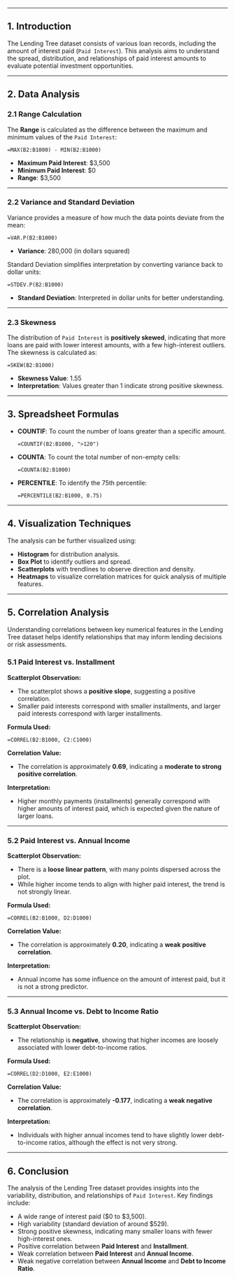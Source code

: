 

---

## 1. Introduction

The Lending Tree dataset consists of various loan records, including the amount of interest paid (`Paid Interest`). This analysis aims to understand the spread, distribution, and relationships of paid interest amounts to evaluate potential investment opportunities.

---

## 2. Data Analysis

### 2.1 Range Calculation

The **Range** is calculated as the difference between the maximum and minimum values of the `Paid Interest`:

```
=MAX(B2:B1000) - MIN(B2:B1000)
```

* **Maximum Paid Interest**: \$3,500
* **Minimum Paid Interest**: \$0
* **Range**: \$3,500

---

### 2.2 Variance and Standard Deviation

Variance provides a measure of how much the data points deviate from the mean:

```
=VAR.P(B2:B1000)
```

* **Variance**: 280,000 (in dollars squared)

Standard Deviation simplifies interpretation by converting variance back to dollar units:

```
=STDEV.P(B2:B1000)
```

* **Standard Deviation**: Interpreted in dollar units for better understanding.

---

### 2.3 Skewness

The distribution of `Paid Interest` is **positively skewed**, indicating that more loans are paid with lower interest amounts, with a few high-interest outliers. The skewness is calculated as:

```
=SKEW(B2:B1000)
```

* **Skewness Value**: 1.55
* **Interpretation**: Values greater than 1 indicate strong positive skewness.

---

## 3. Spreadsheet Formulas

* **COUNTIF**: To count the number of loans greater than a specific amount.

  ```
  =COUNTIF(B2:B1000, ">120")
  ```
* **COUNTA**: To count the total number of non-empty cells:

  ```
  =COUNTA(B2:B1000)
  ```
* **PERCENTILE**: To identify the 75th percentile:

  ```
  =PERCENTILE(B2:B1000, 0.75)
  ```

---

## 4. Visualization Techniques

The analysis can be further visualized using:

* **Histogram** for distribution analysis.
* **Box Plot** to identify outliers and spread.
* **Scatterplots** with trendlines to observe direction and density.
* **Heatmaps** to visualize correlation matrices for quick analysis of multiple features.

---

## 5. Correlation Analysis

Understanding correlations between key numerical features in the Lending Tree dataset helps identify relationships that may inform lending decisions or risk assessments.

### 5.1 Paid Interest vs. Installment

**Scatterplot Observation:**

* The scatterplot shows a **positive slope**, suggesting a positive correlation.
* Smaller paid interests correspond with smaller installments, and larger paid interests correspond with larger installments.

**Formula Used:**

```
=CORREL(B2:B1000, C2:C1000)
```

**Correlation Value:**

* The correlation is approximately **0.69**, indicating a **moderate to strong positive correlation**.

**Interpretation:**

* Higher monthly payments (installments) generally correspond with higher amounts of interest paid, which is expected given the nature of larger loans.

---

### 5.2 Paid Interest vs. Annual Income

**Scatterplot Observation:**

* There is a **loose linear pattern**, with many points dispersed across the plot.
* While higher income tends to align with higher paid interest, the trend is not strongly linear.

**Formula Used:**

```
=CORREL(B2:B1000, D2:D1000)
```

**Correlation Value:**

* The correlation is approximately **0.20**, indicating a **weak positive correlation**.

**Interpretation:**

* Annual income has some influence on the amount of interest paid, but it is not a strong predictor.

---

### 5.3 Annual Income vs. Debt to Income Ratio

**Scatterplot Observation:**

* The relationship is **negative**, showing that higher incomes are loosely associated with lower debt-to-income ratios.

**Formula Used:**

```
=CORREL(D2:D1000, E2:E1000)
```

**Correlation Value:**

* The correlation is approximately **-0.177**, indicating a **weak negative correlation**.

**Interpretation:**

* Individuals with higher annual incomes tend to have slightly lower debt-to-income ratios, although the effect is not very strong.

---

## 6. Conclusion

The analysis of the Lending Tree dataset provides insights into the variability, distribution, and relationships of `Paid Interest`. Key findings include:

* A wide range of interest paid (\$0 to \$3,500).
* High variability (standard deviation of around \$529).
* Strong positive skewness, indicating many smaller loans with fewer high-interest ones.
* Positive correlation between **Paid Interest** and **Installment**.
* Weak correlation between **Paid Interest** and **Annual Income**.
* Weak negative correlation between **Annual Income** and **Debt to Income Ratio**.

